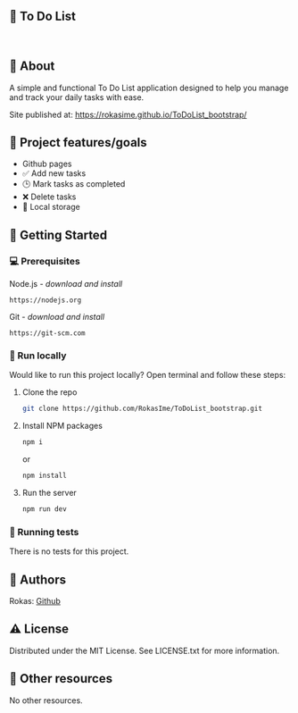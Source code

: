 ## 📝 To Do List

<br>

## 🌟 About

A simple and functional To Do List application designed to help you manage and track your daily tasks with ease.

Site published at: https://rokasime.github.io/ToDoList_bootstrap/

## 🎯 Project features/goals

- Github pages
- ✅ Add new tasks
- 🕒 Mark tasks as completed
- ❌ Delete tasks
- 🏬 Local storage

## 🧰 Getting Started

### 💻 Prerequisites

Node.js - _download and install_

```
https://nodejs.org
```

Git - _download and install_

```
https://git-scm.com
```

### 🏃 Run locally

Would like to run this project locally? Open terminal and follow these steps:

1. Clone the repo
   ```sh
   git clone https://github.com/RokasIme/ToDoList_bootstrap.git
   ```
2. Install NPM packages
   ```sh
   npm i
   ```
   or
   ```sh
   npm install
   ```
3. Run the server
   ```sh
   npm run dev
   ```

### 🧪 Running tests

There is no tests for this project.

## 🎅 Authors

Rokas: [Github](https://github.com/RokasIme)

## ⚠️ License

Distributed under the MIT License. See LICENSE.txt for more information.

## 🔗 Other resources

No other resources.

